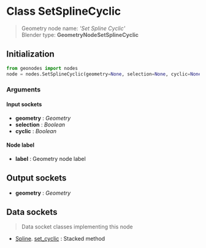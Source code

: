 
# Class SetSplineCyclic

> Geometry node name: _'Set Spline Cyclic'_<br>Blender type:  **GeometryNodeSetSplineCyclic**

## Initialization


```python
from geonodes import nodes
node = nodes.SetSplineCyclic(geometry=None, selection=None, cyclic=None, label=None)
```


### Arguments


#### Input sockets



- **geometry** : _Geometry_
- **selection** : _Boolean_
- **cyclic** : _Boolean_



#### Node label



- **label** : Geometry node label



## Output sockets



- **geometry** : _Geometry_



## Data sockets

> Data socket classes implementing this node


- [Spline](aaa). [set_cyclic](bbb) : Stacked method


